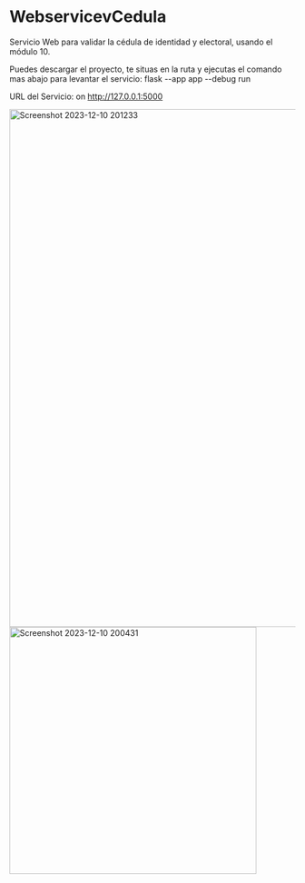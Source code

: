 # WebservicevCedula
Servicio Web para validar la cédula de identidad y electoral, usando el módulo 10.


Puedes descargar el proyecto, te situas en la ruta y ejecutas el comando mas abajo para levantar el servicio:
flask --app app --debug run

URL del Servicio: on http://127.0.0.1:5000



<img width="912" alt="Screenshot 2023-12-10 201233" src="https://github.com/alt3m1s/WebservicevCedula/assets/29589390/c67ac947-d789-4ec4-a461-70512b0abc73">

<img width="435" alt="Screenshot 2023-12-10 200431" src="https://github.com/alt3m1s/WebservicevCedula/assets/29589390/9ed6038d-82bc-41c8-a7f6-2bf7861a1fa1">
